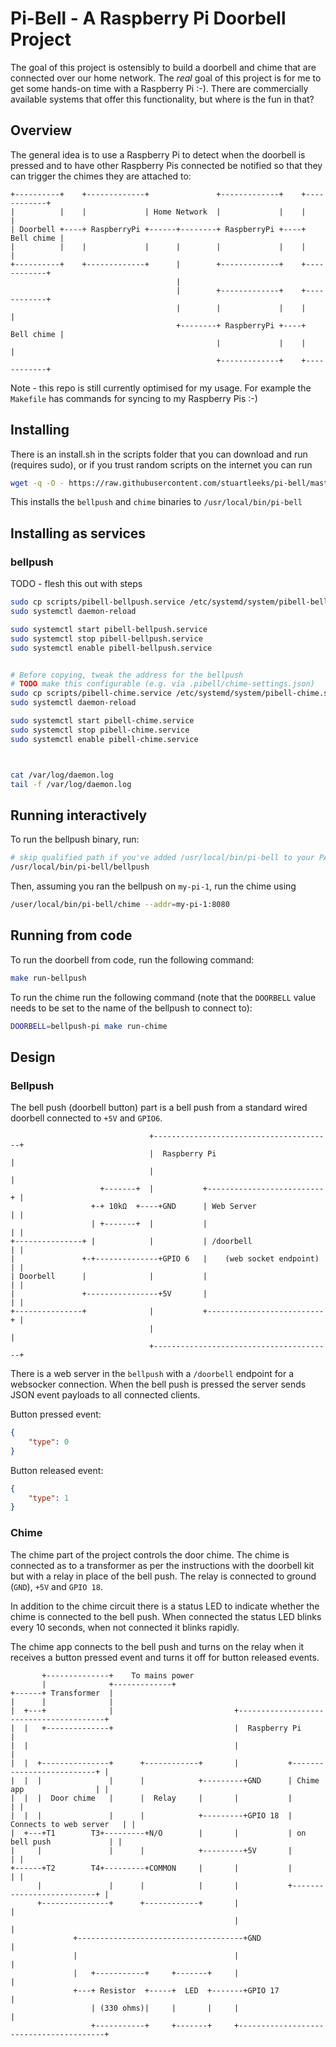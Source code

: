 # Pi-Bell - A Raspberry Pi Doorbell Project

The goal of this project is ostensibly to build a doorbell and chime that are connected over our home network. The _real_ goal of this project is for me to get some hands-on time with a Raspberry Pi :-). There are commercially available systems that offer this functionality, but where is the fun in that?

## Overview

The general idea is to use a Raspberry Pi to detect when the doorbell is pressed and to have other Raspberry Pis connected be notified so that they can trigger the chimes they are attached to:

```asciiart
+----------+    +-------------+               +-------------+    +------------+
|          |    |             | Home Network  |             |    |            |
| Doorbell +----+ RaspberryPi +------+--------+ RaspberryPi +----+ Bell chime |
|          |    |             |      |        |             |    |            |
+----------+    +-------------+      |        +-------------+    +------------+
                                     |
                                     |        +-------------+    +------------+
                                     |        |             |    |            |
                                     +--------+ RaspberryPi +----+ Bell chime |
                                              |             |    |            |
                                              +-------------+    +------------+
```

Note - this repo is still currently optimised for my usage. For example the `Makefile` has commands for syncing to my Raspberry Pis :-)

## Installing

There is an install.sh in the scripts folder that you can download and run (requires sudo), or if you trust random scripts on the internet you can run

```bash
wget -q -O - https://raw.githubusercontent.com/stuartleeks/pi-bell/master/scripts/install.sh | sudo bash
```

This installs the `bellpush` and `chime` binaries to `/usr/local/bin/pi-bell`

## Installing as services

### bellpush

TODO - flesh this out with steps

```bash
sudo cp scripts/pibell-bellpush.service /etc/systemd/system/pibell-bellpush.service
sudo systemctl daemon-reload

sudo systemctl start pibell-bellpush.service
sudo systemctl stop pibell-bellpush.service
sudo systemctl enable pibell-bellpush.service


# Before copying, tweak the address for the bellpush
# TODO make this configurable (e.g. via .pibell/chime-settings.json)
sudo cp scripts/pibell-chime.service /etc/systemd/system/pibell-chime.service
sudo systemctl daemon-reload

sudo systemctl start pibell-chime.service
sudo systemctl stop pibell-chime.service
sudo systemctl enable pibell-chime.service



cat /var/log/daemon.log
tail -f /var/log/daemon.log
```

## Running interactively

To run the bellpush binary, run:

```bash
# skip qualified path if you've added /usr/local/bin/pi-bell to your PATH
/usr/local/bin/pi-bell/bellpush
```

Then, assuming you ran the bellpush on `my-pi-1`, run the chime using

```bash
/user/local/bin/pi-bell/chime --addr=my-pi-1:8080
```

## Running from code

To run the doorbell from code, run the following command:

```bash
make run-bellpush
```

To run the chime run the following command (note that the `DOORBELL` value needs to be set to the name of the bellpush to connect to):

```bash
DOORBELL=bellpush-pi make run-chime
```

## Design

### Bellpush

The bell push (doorbell button) part is a bell push from a standard wired doorbell connected to `+5V` and `GPIO6`.

```asciiart
                               +----------------------------------------+
                               |  Raspberry Pi                          |
                               |                                        |
                    +-------+  |           +--------------------------+ |
                  +-+ 10kΩ  +----+GND      | Web Server               | |
                  | +-------+  |           |                          | |
+---------------+ |            |           | /doorbell                | |
|               +-+--------------+GPIO 6   |    (web socket endpoint) | |
| Doorbell      |              |           |                          | |
|               +----------------+5V       |                          | |
+---------------+              |           +--------------------------+ |
                               |                                        |
                               +----------------------------------------+

```

There is a web server in the `bellpush` with a `/doorbell` endpoint for a websocker connection. When the bell push is pressed the server sends JSON event payloads to all connected clients.

Button pressed event:

```json
{
    "type": 0
}
```

Button released event:

```json
{
    "type": 1
}
```

### Chime

The chime part of the project controls the door chime. The chime is connected as to a transformer as per the instructions with the doorbell kit but with a relay in place of the bell push. The relay is connected to ground (`GND`), `+5V` and `GPIO 18`.

In addition to the chime circuit there is a status LED to indicate whether the chime is connected to the bell push. When connected the status LED blinks every 10 seconds, when not connected it blinks rapidly.

The chime app connects to the bell push and turns on the relay when it receives a button pressed event and turns it off for button released events.

```asciiart
       +--------------+    To mains power
       |              +-------------+
+------+ Transformer  |
|      |              |
|  +---+              |                           +----------------------------------------+
|  |   +--------------+                           |  Raspberry Pi                          |
|  |                                              |                                        |
|  |  +---------------+      +------------+       |           +--------------------------+ |
|  |  |               |      |            +---------+GND      | Chime app                | |
|  |  |  Door chime   |      |  Relay     |       |           |                          | |
|  |  |               |      |            +---------+GPIO 18  | Connects to web server   | |
|  +---+T1        T3+---------+N/O        |       |           | on bell push             | |
|     |               |      |            +---------+5V       |                          | |
+------+T2        T4+---------+COMMON     |       |           |                          | |
      |               |      |            |       |           +--------------------------+ |
      +---------------+      +------------+       |                                        |
                                                  |                                        |
              +-------------------------------------+GND                                   |
              |                                   |                                        |
              |   +-----------+     +-------+     |                                        |
              +---+ Resistor  +-----+  LED  +-------+GPIO 17                               |
                  | (330 ohms)|     |       |     |                                        |
                  +-----------+     +-------+     +----------------------------------------+
```
